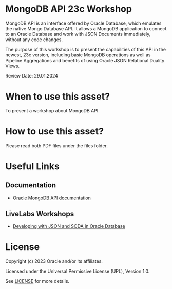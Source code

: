 # MongoDB API 23c Workshop 

MongoDB API is an interface offered by Oracle Database, which emulates the native Mongo Database API. It allows a MongoDB application to connect to an Oracle Database and work with JSON Documents immediately, without any code changes.

The purpose of this workshop is to present the capabilities of this API in the newest, 23c version, including basic MongoDB operations as well as Pipeline Aggregations and benefits of using Oracle JSON Relational Duality Views.

Review Date: 29.01.2024

# When to use this asset?

To present a workshop about MongoDB API.

# How to use this asset?

Please read both PDF files under the files folder.

# Useful Links

## Documentation

- [Oracle MongoDB API documentation](https://docs.oracle.com/en/database/oracle/mongodb-api/index.html)

## LiveLabs Workshops

- [Developing with JSON and SODA in Oracle Database](https://apexapps.oracle.com/pls/apex/dbpm/r/livelabs/view-workshop?wid=568)

# License

Copyright (c) 2023 Oracle and/or its affiliates.

Licensed under the Universal Permissive License (UPL), Version 1.0.

See [LICENSE](https://github.com/oracle-devrel/technology-engineering/blob/main/LICENSE) for more details.

